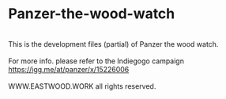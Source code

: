 # Panzer-the-wood-watch
<br>This is the development files (partial) of Panzer the wood watch.<br>
<br>For more info. please refer to the Indiegogo campaign https://igg.me/at/panzer/x/15226006<br>
<br>WWW.EASTWOOD.WORK all rights reserved.<br>

